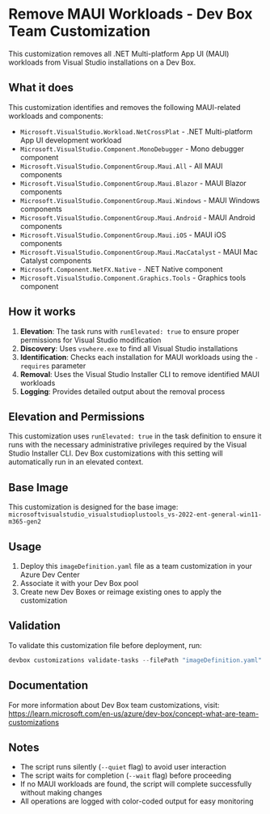 # Remove MAUI Workloads - Dev Box Team Customization

This customization removes all .NET Multi-platform App UI (MAUI) workloads from Visual Studio installations on a Dev Box.

## What it does

This customization identifies and removes the following MAUI-related workloads and components:

- `Microsoft.VisualStudio.Workload.NetCrossPlat` - .NET Multi-platform App UI development workload
- `Microsoft.VisualStudio.Component.MonoDebugger` - Mono debugger component
- `Microsoft.VisualStudio.ComponentGroup.Maui.All` - All MAUI components
- `Microsoft.VisualStudio.ComponentGroup.Maui.Blazor` - MAUI Blazor components
- `Microsoft.VisualStudio.ComponentGroup.Maui.Windows` - MAUI Windows components
- `Microsoft.VisualStudio.ComponentGroup.Maui.Android` - MAUI Android components
- `Microsoft.VisualStudio.ComponentGroup.Maui.iOS` - MAUI iOS components
- `Microsoft.VisualStudio.ComponentGroup.Maui.MacCatalyst` - MAUI Mac Catalyst components
- `Microsoft.Component.NetFX.Native` - .NET Native component
- `Microsoft.VisualStudio.Component.Graphics.Tools` - Graphics tools component

## How it works

1. **Elevation**: The task runs with `runElevated: true` to ensure proper permissions for Visual Studio modification
2. **Discovery**: Uses `vswhere.exe` to find all Visual Studio installations
3. **Identification**: Checks each installation for MAUI workloads using the `-requires` parameter
4. **Removal**: Uses the Visual Studio Installer CLI to remove identified MAUI workloads
5. **Logging**: Provides detailed output about the removal process

## Elevation and Permissions

This customization uses `runElevated: true` in the task definition to ensure it runs with the necessary administrative privileges required by the Visual Studio Installer CLI. Dev Box customizations with this setting will automatically run in an elevated context.

## Base Image

This customization is designed for the base image:
`microsoftvisualstudio_visualstudioplustools_vs-2022-ent-general-win11-m365-gen2`

## Usage

1. Deploy this `imageDefinition.yaml` file as a team customization in your Azure Dev Center
2. Associate it with your Dev Box pool
3. Create new Dev Boxes or reimage existing ones to apply the customization

## Validation

To validate this customization file before deployment, run:

```powershell
devbox customizations validate-tasks --filePath "imageDefinition.yaml"
```

## Documentation

For more information about Dev Box team customizations, visit:
https://learn.microsoft.com/en-us/azure/dev-box/concept-what-are-team-customizations

## Notes

- The script runs silently (`--quiet` flag) to avoid user interaction
- The script waits for completion (`--wait` flag) before proceeding
- If no MAUI workloads are found, the script will complete successfully without making changes
- All operations are logged with color-coded output for easy monitoring
